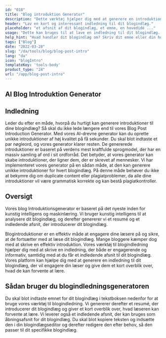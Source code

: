 ```yaml
---
id: "018"
title: "Blog introduktion Generator"
description: "Dette værktøj hjælper dig med at generere en introduktion til din blog. Introduktionen er den vigtigste del af din blog, da den er det første, dine læsere ser. Den skal være fængende og fængende, så dine læsere får lyst til at læse mere."
header: "Lav en kort og interessant indledning til dit blogindlæg."
placeholder: "et afsnit af dit blogindlæg, et emne, en hovedidé ..."
usage: "Dette kan bruges til at lave en indledning til dit blogindlæg. Det er vigtigt at holde indledningen kort og præcis. Du skal sørge for at inkludere dine vigtigste nøgleord, så dit indlæg vil have større sandsynlighed for at dukke op i søgemaskinerne."
help_hint: "Hvad handler dit blogindlæg om? Skriv dit emne eller din hovedidé ned, og så hjælper vi dig med at lave en indledning til dit blogindlæg."
tags: ["Blog"]
date: "2022-03-28"
slug: "/da/tools/blog/blog-post-intro"
lang: "da"
icon: "blogIntro"
templateKey: 'tools-body'
product_type: "24"
url: "/app/blog-post-intro"
---
```


## AI Blog Introduktion Generator

## Indledning

Leder du efter en måde, hvorpå du hurtigt kan generere introduktioner til dine blogindlæg? Så skal du ikke lede længere end til vores Blog Post Introduction Generator. Med vores AI-drevne generator kan du oprette unikke introduktioner af høj kvalitet på få sekunder. Du skal blot indtaste et par nøgleord, og vores generator klarer resten. De genererede introduktioner er baseret på verdens mest kraftfulde sprogmodel, der har en massiv samling af ord i sit ordforråd. Det betyder, at vores generator kan skabe introduktioner, der ligner dem, der er skrevet af mennesker. Vi har implementeret vores generator på en sådan måde, at den kan generere unikke introduktioner for hvert blogindlæg. På denne måde behøver du ikke at bekymre dig om duplicate content eller plagiatproblemer, da alle dine introduktioner vil være grammatisk korrekte og kan bestå plagiatkontroller.

## Oversigt

Vores blog Introduktionsgenerator er baseret på det nyeste inden for kunstig intelligens og maskinlæring. Vi bruger kunstig intelligens til at analysere dit blogindlæg, og derefter genererer vi et resumé og et indledende afsnit, der introducerer dit blogindlæg.

Blogintroduktioner er en effektiv måde at engagere dine læsere på og sikre, at de fortsætter med at læse dit blogindlæg. Mange bloggere kæmper dog med at skrive en effektiv introduktion. Vores værktøj til blogindledning hjælper dig med at skrive en indledning, der både er engagerende og informativ, samtidig med at du får et indledende afsnit til dit blogindlæg. Vores platform kan hjælpe dig med at generere en indledning til dit blogindlæg, der vil engagere din læser og give dem et kort overblik over, hvad de kan forvente at lære.

## Sådan bruger du blogindledningsgeneratoren

Du skal blot indtaste emnet for dit blogindlæg i tekstboksen nedenfor for at bruge vores værktøj til blogindledning. Vi genererer derefter et resumé, der introducerer dit blogindlæg og giver et kort overblik over, hvad læseren kan forvente at lære. Vi leverer også et indledende afsnit, der kan bruges som åbningsafsnit for dit blogindlæg. Du skal blot kopiere teksten og indsætte den i din blogindlægseditor og derefter redigere den efter behov, så den passer til dit specifikke blogindlæg.
